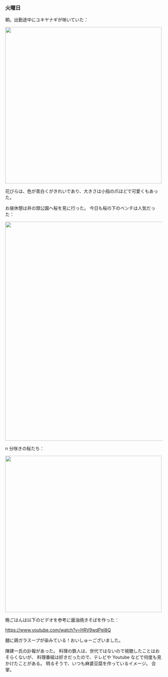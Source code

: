 ### 火曜日

朝。出勤途中にユキヤナギが咲いていた：

<img src="https://i.imgur.com/XhcXNvV.jpg" width="500">

花びらは、色が青白くがきれいであり、大きさは小指の爪ほどで可愛くもあった。

お昼休憩は井の頭公園へ桜を見に行った。
今日も桜の下のベンチは人気だった：

<img src="https://i.imgur.com/IYuWHrT.jpg" width="700">

n 分咲きの桜たち：

<img src="https://i.imgur.com/2cqxQsj.jpg" width="500">

晩ごはんは以下のビデオを参考に醤油焼きそばを作った：

https://www.youtube.com/watch?v=HRV9wdPeI8Q

麺に鶏ガラスープが染みている！おいしゅーございました。

陳建一氏の訃報があった。
料理の鉄人は、世代ではないので視聴したことはおそらくないが、
料理番組は好きだったので、テレビや Youtube などで何度も見かけたことがある。
明るそうで、いつも麻婆豆腐を作っているイメージ。
合掌。